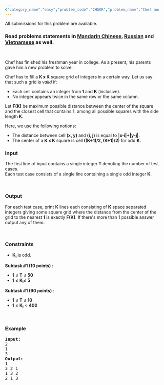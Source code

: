```yaml
---
{"category_name":"easy","problem_code":"CHSQR","problem_name":"Chef and squares","languages_supported":{"0":"ADA","1":"ASM","2":"BASH","3":"BF","4":"C","5":"C99 strict","6":"CAML","7":"CLOJ","8":"CLPS","9":"CPP 4.3.2","10":"CPP 4.9.2","11":"CPP14","12":"CS2","13":"D","14":"ERL","15":"FORT","16":"FS","17":"GO","18":"HASK","19":"ICK","20":"ICON","21":"JAVA","22":"JS","23":"LISP clisp","24":"LISP sbcl","25":"LUA","26":"NEM","27":"NICE","28":"NODEJS","29":"PAS fpc","30":"PAS gpc","31":"PERL","32":"PERL6","33":"PHP","34":"PIKE","35":"PRLG","36":"PYPY","37":"PYTH","38":"PYTH 3.4","39":"RUBY","40":"SCALA","41":"SCM chicken","42":"SCM guile","43":"SCM qobi","44":"ST","45":"TCL","46":"TEXT","47":"WSPC"},"max_timelimit":1,"source_sizelimit":50000,"problem_author":"fiter","problem_tester":"xcwgf666","date_added":"11-07-2016","tags":{"0":"basic","1":"fiter","2":"nov16","3":"simple"},"editorial_url":"http://discuss.codechef.com/problems/CHSQR","time":{"view_start_date":1479115800,"submit_start_date":1479115800,"visible_start_date":1479115800,"end_date":1735669800},"layout":"problem"}
---
```

<span class="solution-visible-txt">All submissions for this problem are available.</span><h3> Read problems statements in <a target="_blank" href="http://www.codechef.com/download/translated/NOV16/mandarin/CHSQR.pdf">Mandarin Chinese</a>, <a target="_blank" href="http://www.codechef.com/download/translated/NOV16/russian/CHSQR.pdf">Russian</a> and <a target="_blank" href="http://www.codechef.com/download/translated/NOV16/vietnamese/CHSQR.pdf">Vietnamese</a> as well.</h3>


<p> </p>
<p>
Chef has finished his freshman year in college. As a present, his parents gave him a new problem to solve:<br>
</p>

<p>
Chef has to fill a <b>K x K</b> square grid of integers in a certain way. Let us say that such a grid is <i>valid</i> if:
<ul>
   <li>Each cell contains an integer from <b>1</b> and <b>K</b> (inclusive). </li>
   <li>No integer appears twice in the same row or the same column.</li>
</ul>
</p>

<p>
Let <b>F(K)</b> be maximum possible distance between the center of the square and the closest cell that contains <b>1</b>, among all possible squares with the side length <b>K</b>.
</p>

<p>
Here, we use the following notions:
<ul>
  <li> The distance between cell <b>(x, y)</b> and <b>(i, j)</b> is equal to <b>|x-i|+|y-j|</b>. </li>
  <li> The center of a <b>K x K</b> square is cell <b>((K+1)/2, (K+1)/2)</b> for odd <b>K</b>. </li>
</ul>
</p>


<h3>Input</h3>
<p>
The first line of input contains a single integer <b>T</b> denoting the number of test cases.<br>
Each test case consists of a single line containing a single odd integer <b>K</b>.
</p>

<p> </p>

<h3>Output</h3>
For each test case, print <b>K</b> lines each consisting of <b>K</b> space separated integers giving some square grid where the distance from the center of the grid to the nearest <b>1</b> is exactly <b>F(K)</b>. If there's more than 1 possible answer output any of them.

<p> </p>

<h3>Constraints</h3>
<ul>
<li><b>K<sub>i</sub></b> is odd.</li>
</ul>
<b>Subtask <b>#1</b> (10 points) </b> :
<ul> 
<li> <b>1</b> ≤ <b>T</b> ≤ <b>50</b>  </li>
<li> <b>1</b> ≤ <b>K<sub>i</sub></b>≤ <b>5</b> </li> 
</ul>
<b>Subtask <b>#1</b> (90 points) </b> :
<ul> 
<li> <b>1</b> ≤ <b>T</b> ≤ <b>10</b>  </li>
<li> <b>1</b> ≤ <b>K<sub>i</sub></b> < <b>400</b> </li> 
</ul>



<p> </p>
<h3>Example</h3>
<pre><b>Input:</b>
<tt>2
1
3</tt>
<b>Output:</b>
<tt>1
3 2 1
1 3 2
2 1 3</tt>

</pre>
<p> </p>
